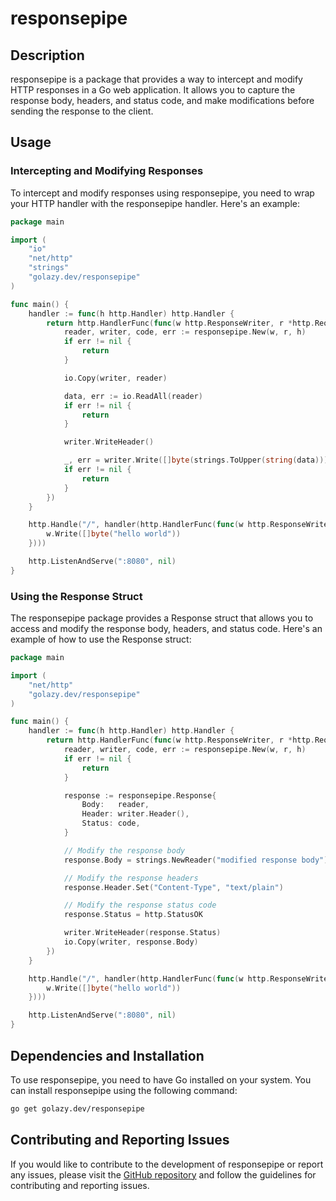 # responsepipe

## Description

responsepipe is a package that provides a way to intercept and modify HTTP responses in a Go web application. It allows you to capture the response body, headers, and status code, and make modifications before sending the response to the client.

## Usage

### Intercepting and Modifying Responses

To intercept and modify responses using responsepipe, you need to wrap your HTTP handler with the responsepipe handler. Here's an example:

```go
package main

import (
	"io"
	"net/http"
	"strings"
	"golazy.dev/responsepipe"
)

func main() {
	handler := func(h http.Handler) http.Handler {
		return http.HandlerFunc(func(w http.ResponseWriter, r *http.Request) {
			reader, writer, code, err := responsepipe.New(w, r, h)
			if err != nil {
				return
			}

			io.Copy(writer, reader)

			data, err := io.ReadAll(reader)
			if err != nil {
				return
			}

			writer.WriteHeader()

			_, err = writer.Write([]byte(strings.ToUpper(string(data))))
			if err != nil {
				return
			}
		})
	}

	http.Handle("/", handler(http.HandlerFunc(func(w http.ResponseWriter, r *http.Request) {
		w.Write([]byte("hello world"))
	})))

	http.ListenAndServe(":8080", nil)
}
```

### Using the Response Struct

The responsepipe package provides a Response struct that allows you to access and modify the response body, headers, and status code. Here's an example of how to use the Response struct:

```go
package main

import (
	"net/http"
	"golazy.dev/responsepipe"
)

func main() {
	handler := func(h http.Handler) http.Handler {
		return http.HandlerFunc(func(w http.ResponseWriter, r *http.Request) {
			reader, writer, code, err := responsepipe.New(w, r, h)
			if err != nil {
				return
			}

			response := responsepipe.Response{
				Body:   reader,
				Header: writer.Header(),
				Status: code,
			}

			// Modify the response body
			response.Body = strings.NewReader("modified response body")

			// Modify the response headers
			response.Header.Set("Content-Type", "text/plain")

			// Modify the response status code
			response.Status = http.StatusOK

			writer.WriteHeader(response.Status)
			io.Copy(writer, response.Body)
		})
	}

	http.Handle("/", handler(http.HandlerFunc(func(w http.ResponseWriter, r *http.Request) {
		w.Write([]byte("hello world"))
	})))

	http.ListenAndServe(":8080", nil)
}
```

## Dependencies and Installation

To use responsepipe, you need to have Go installed on your system. You can install responsepipe using the following command:

```sh
go get golazy.dev/responsepipe
```

## Contributing and Reporting Issues

If you would like to contribute to the development of responsepipe or report any issues, please visit the [GitHub repository](https://github.com/golazy/golazy) and follow the guidelines for contributing and reporting issues.

